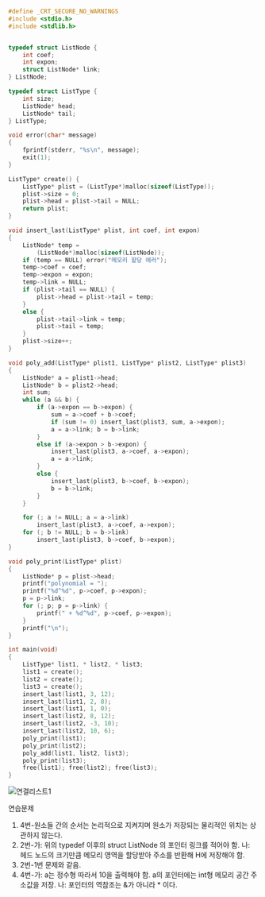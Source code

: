 

```c
#define _CRT_SECURE_NO_WARNINGS
#include <stdio.h>
#include <stdlib.h>


typedef struct ListNode {
	int coef;
	int expon;
	struct ListNode* link;
} ListNode;

typedef struct ListType { 
	int size;
	ListNode* head;
	ListNode* tail;
} ListType;

void error(char* message)
{
	fprintf(stderr, "%s\n", message);
	exit(1);
}

ListType* create() {
	ListType* plist = (ListType*)malloc(sizeof(ListType));
	plist->size = 0;
	plist->head = plist->tail = NULL;
	return plist;
}

void insert_last(ListType* plist, int coef, int expon)
{
	ListNode* temp =
		(ListNode*)malloc(sizeof(ListNode));
	if (temp == NULL) error("메모리 할당 에러");
	temp->coef = coef;
	temp->expon = expon;
	temp->link = NULL;
	if (plist->tail == NULL) {
		plist->head = plist->tail = temp;
	}
	else {
		plist->tail->link = temp;
		plist->tail = temp;
	}
	plist->size++;
}

void poly_add(ListType* plist1, ListType* plist2, ListType* plist3)
{
	ListNode* a = plist1->head;
	ListNode* b = plist2->head;
	int sum;
	while (a && b) {
		if (a->expon == b->expon) { 
			sum = a->coef + b->coef;
			if (sum != 0) insert_last(plist3, sum, a->expon);
			a = a->link; b = b->link;
		}
		else if (a->expon > b->expon) { 
			insert_last(plist3, a->coef, a->expon);
			a = a->link;
		}
		else { 
			insert_last(plist3, b->coef, b->expon);
			b = b->link;
		}
	}

	for (; a != NULL; a = a->link)
		insert_last(plist3, a->coef, a->expon);
	for (; b != NULL; b = b->link)
		insert_last(plist3, b->coef, b->expon);
}

void poly_print(ListType* plist)
{
	ListNode* p = plist->head;
	printf("polynomial = ");
	printf("%d^%d", p->coef, p->expon);
	p = p->link;
	for (; p; p = p->link) {
		printf(" + %d^%d", p->coef, p->expon);
	}
	printf("\n");
}

int main(void)
{
	ListType* list1, * list2, * list3;
	list1 = create();
	list2 = create();
	list3 = create();
	insert_last(list1, 3, 12);
	insert_last(list1, 2, 8);
	insert_last(list1, 1, 0);
	insert_last(list2, 8, 12);
	insert_last(list2, -3, 10);
	insert_last(list2, 10, 6);
	poly_print(list1);
	poly_print(list2);
	poly_add(list1, list2, list3);
	poly_print(list3);
	free(list1); free(list2); free(list3);
}
```

![연결리스트1](https://user-images.githubusercontent.com/101636319/203303311-5aee69fa-c93d-4d6b-8ab9-8f4dffe8a404.png)

연습문제

1. 4번-원소들 간의 순서는 논리적으로 지켜지며 원소가 저장되는 물리적인 위치는 상관하지 않는다.
2. 2번-가: 위의 typedef 이후의 struct ListNode 의 포인터 링크를 적어야 함.
       나: 헤드 노드의 크기만큼 메모리 영역을 할당받아 주소를 반환해 H에 저장해야 함.
3. 2번-1번 문제와 같음.
4. 4번-가: a는 정수형 따라서 10을 출력해야 함. a의 포인터에는 int형 메모리 공간 주소값을 저장.
       나: 포인터의 역참조는 &가 아니라 * 이다.

